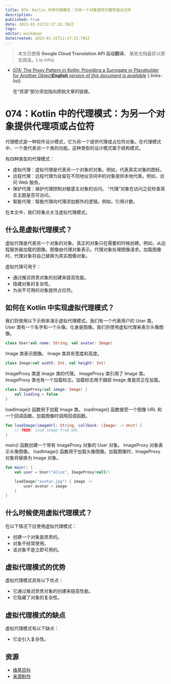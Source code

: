 ```yaml
---
title: 074：Kotlin 中的代理模式：为另一个对象提供代理项或占位符
description: 
published: true
date: 2023-01-31T12:17:32.702Z
tags: 
editor: markdown
dateCreated: 2023-01-31T12:17:32.702Z
---
```


> 本文已使用 **Google Cloud Translation API 自动翻译**。
某些文档最好以原文阅读。{.is-info}

- [074: The Proxy Pattern in Kotlin: Providing a Surrogate or Placeholder for Another Object***English** version of this document is available*](/en/Knowledge-base/Kotlin/Learning/074-the-proxy-pattern-in-kotlin-providing-a-surrogate-or-placeholder-for-another-object)
{.links-list}


  在“资源”部分添加指向原始文章的链接。

# 074：Kotlin 中的代理模式：为另一个对象提供代理项或占位符

代理模式是一种软件设计模式，它为另一个提供代理或占位符对象。在代理模式中，一个类代表另一个类的功能。这种类型的设计模式属于结构模式。

有四种类型的代理模式：

- 虚拟代理：虚拟代理是代表另一个对象的对象。例如，代表真实对象的图标。
- 远程代理：远程代理为驻留在不同地址空间中的对象提供本地代表。例如，访问 Web 服务。
- 保护代理：保护代理控制对敏感主对象的访问。 “代理”对象在访问之前检查真实主题是否可访问。
- 智能代理：智能代理向代理添加额外的逻辑。例如，引用计数。

在本文中，我们将重点关注虚拟代理模式。

## 什么是虚拟代理模式？

虚拟代理是代表另一个对象的对象。真正的对象只在需要的时候创建。例如，从远程服务器加载的图像。图像由代理对象表示。代理对象处理图像请求。加载图像时，代理对象将自己替换为真实图像对象。

虚拟代理可用于：

- 通过推迟昂贵对象的创建来提高性能。
- 隐藏对象的复杂性。
- 为尚不可用的对象提供占位符。

## 如何在 Kotlin 中实现虚拟代理模式？

我们将使用以下示例来演示虚拟代理模式。我们有一个代表用户的 User 类。 User 类有一个名字和一个头像。化身是图像。我们将使用虚拟代理来表示头像图像。

```kotlin
class User(val name: String, val avatar: Image)
```

Image 类表示图像。 Image 类具有宽度和高度。

```kotlin
class Image(val width: Int, val height: Int)
```

ImageProxy 类是 Image 类的代理。 ImageProxy 类引用了 Image 类。 ImageProxy 类也有一个加载标志。加载标志用于跟踪 Image 类是否正在加载。

```kotlin
class ImageProxy(val image: Image) {
    val loading = false
}
```

loadImage() 函数用于加载 Image 类。 loadImage() 函数接受一个图像 URL 和一个回调函数。加载图像时调用回调函数。

```kotlin
fun loadImage(imageUrl: String, callback: (Image) -> Unit) {
    // TODO: load image from URL
}
```

main() 函数创建一个带有 ImageProxy 对象的 User 对象。 ImageProxy 对象表示头像图像。 loadImage() 函数用于加载头像图像。加载图像时，ImageProxy 对象将替换为 Image 对象。

```kotlin
fun main() {
    val user = User("Alice", ImageProxy(null))

    loadImage("avatar.jpg") { image ->
        user.avatar = image
    }
}
```

## 什么时候使用虚拟代理模式？

在以下情况下应使用虚拟代理模式：

- 创建一个对象是昂贵的。
- 对象不经常使用。
- 该对象不是立即可用的。

## 虚拟代理模式的优势

虚拟代理模式具有以下优点：

- 它通过推迟昂贵对象的创建来提高性能。
- 它隐藏了对象的复杂性。

## 虚拟代理模式的缺点

虚拟代理模式有以下缺点：

- 它会引入复杂性。

## 资源

- [维基百科](https://en.wikipedia.org/wiki/Proxy_pattern)
- [来源制作](https://sourcemaking.com/design_patterns/proxy)
